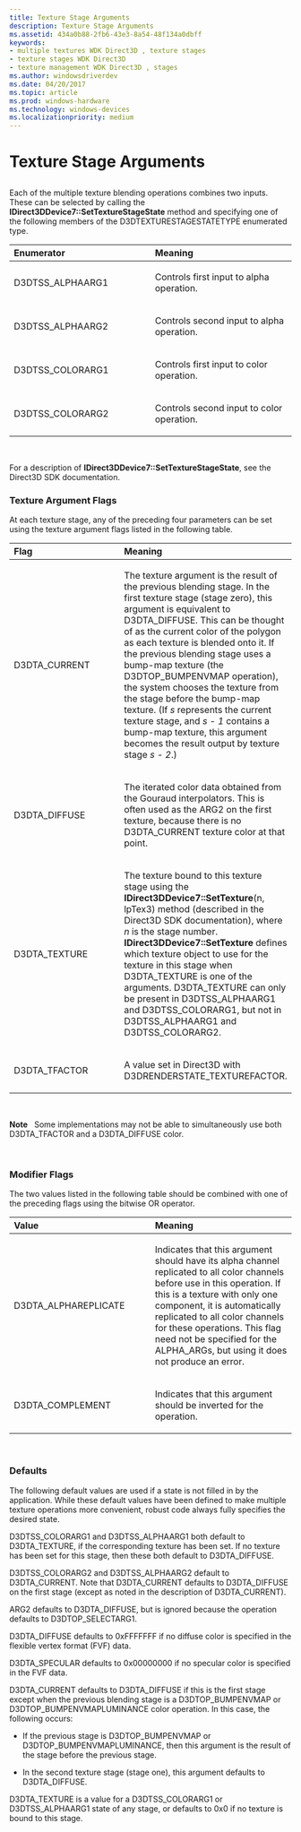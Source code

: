 ```yaml
---
title: Texture Stage Arguments
description: Texture Stage Arguments
ms.assetid: 434a0b88-2fb6-43e3-8a54-48f134a0dbff
keywords:
- multiple textures WDK Direct3D , texture stages
- texture stages WDK Direct3D
- texture management WDK Direct3D , stages
ms.author: windowsdriverdev
ms.date: 04/20/2017
ms.topic: article
ms.prod: windows-hardware
ms.technology: windows-devices
ms.localizationpriority: medium
---
```


# Texture Stage Arguments


## <span id="ddk_texture_stage_arguments_gg"></span><span id="DDK_TEXTURE_STAGE_ARGUMENTS_GG"></span>


Each of the multiple texture blending operations combines two inputs. These can be selected by calling the **IDirect3DDevice7::SetTextureStageState** method and specifying one of the following members of the D3DTEXTURESTAGESTATETYPE enumerated type.

<table>
<colgroup>
<col width="50%" />
<col width="50%" />
</colgroup>
<thead>
<tr class="header">
<th align="left">Enumerator</th>
<th align="left">Meaning</th>
</tr>
</thead>
<tbody>
<tr class="odd">
<td align="left"><p>D3DTSS_ALPHAARG1</p></td>
<td align="left"><p>Controls first input to alpha operation.</p></td>
</tr>
<tr class="even">
<td align="left"><p>D3DTSS_ALPHAARG2</p></td>
<td align="left"><p>Controls second input to alpha operation.</p></td>
</tr>
<tr class="odd">
<td align="left"><p>D3DTSS_COLORARG1</p></td>
<td align="left"><p>Controls first input to color operation.</p></td>
</tr>
<tr class="even">
<td align="left"><p>D3DTSS_COLORARG2</p></td>
<td align="left"><p>Controls second input to color operation.</p></td>
</tr>
</tbody>
</table>

 

For a description of **IDirect3DDevice7::SetTextureStageState**, see the Direct3D SDK documentation.

### <span id="texture_argument_flags"></span><span id="TEXTURE_ARGUMENT_FLAGS"></span>Texture Argument Flags

At each texture stage, any of the preceding four parameters can be set using the texture argument flags listed in the following table.

<table>
<colgroup>
<col width="50%" />
<col width="50%" />
</colgroup>
<thead>
<tr class="header">
<th align="left">Flag</th>
<th align="left">Meaning</th>
</tr>
</thead>
<tbody>
<tr class="odd">
<td align="left"><p>D3DTA_CURRENT</p></td>
<td align="left"><p>The texture argument is the result of the previous blending stage. In the first texture stage (stage zero), this argument is equivalent to D3DTA_DIFFUSE. This can be thought of as the current color of the polygon as each texture is blended onto it. If the previous blending stage uses a bump-map texture (the D3DTOP_BUMPENVMAP operation), the system chooses the texture from the stage before the bump-map texture. (If <em>s</em> represents the current texture stage, and <em>s - 1</em> contains a bump-map texture, this argument becomes the result output by texture stage <em>s - 2</em>.)</p></td>
</tr>
<tr class="even">
<td align="left"><p>D3DTA_DIFFUSE</p></td>
<td align="left"><p>The iterated color data obtained from the Gouraud interpolators. This is often used as the ARG2 on the first texture, because there is no D3DTA_CURRENT texture color at that point.</p></td>
</tr>
<tr class="odd">
<td align="left"><p>D3DTA_TEXTURE</p></td>
<td align="left"><p>The texture bound to this texture stage using the <strong>IDirect3DDevice7::SetTexture</strong>(n, lpTex3) method (described in the Direct3D SDK documentation), where <em>n</em> is the stage number. <strong>IDirect3DDevice7::SetTexture</strong> defines which texture object to use for the texture in this stage when D3DTA_TEXTURE is one of the arguments. D3DTA_TEXTURE can only be present in D3DTSS_ALPHAARG1 and D3DTSS_COLORARG1, but not in D3DTSS_ALPHAARG1 and D3DTSS_COLORARG2.</p></td>
</tr>
<tr class="even">
<td align="left"><p>D3DTA_TFACTOR</p></td>
<td align="left"><p>A value set in Direct3D with D3DRENDERSTATE_TEXTUREFACTOR.</p></td>
</tr>
</tbody>
</table>

 

**Note**   Some implementations may not be able to simultaneously use both D3DTA\_TFACTOR and a D3DTA\_DIFFUSE color.

 

### <span id="modifier_flags"></span><span id="MODIFIER_FLAGS"></span>Modifier Flags

The two values listed in the following table should be combined with one of the preceding flags using the bitwise OR operator.

<table>
<colgroup>
<col width="50%" />
<col width="50%" />
</colgroup>
<thead>
<tr class="header">
<th align="left">Value</th>
<th align="left">Meaning</th>
</tr>
</thead>
<tbody>
<tr class="odd">
<td align="left"><p>D3DTA_ALPHAREPLICATE</p></td>
<td align="left"><p>Indicates that this argument should have its alpha channel replicated to all color channels before use in this operation. If this is a texture with only one component, it is automatically replicated to all color channels for these operations. This flag need not be specified for the ALPHA_ARGs, but using it does not produce an error.</p></td>
</tr>
<tr class="even">
<td align="left"><p>D3DTA_COMPLEMENT</p></td>
<td align="left"><p>Indicates that this argument should be inverted for the operation.</p></td>
</tr>
</tbody>
</table>

 

### <span id="defaults"></span><span id="DEFAULTS"></span>Defaults

The following default values are used if a state is not filled in by the application. While these default values have been defined to make multiple texture operations more convenient, robust code always fully specifies the desired state.

D3DTSS\_COLORARG1 and D3DTSS\_ALPHAARG1 both default to D3DTA\_TEXTURE, if the corresponding texture has been set. If no texture has been set for this stage, then these both default to D3DTA\_DIFFUSE.

D3DTSS\_COLORARG2 and D3DTSS\_ALPHAARG2 default to D3DTA\_CURRENT. Note that D3DTA\_CURRENT defaults to D3DTA\_DIFFUSE on the first stage (except as noted in the description of D3DTA\_CURRENT).

ARG2 defaults to D3DTA\_DIFFUSE, but is ignored because the operation defaults to D3DTOP\_SELECTARG1.

D3DTA\_DIFFUSE defaults to 0xFFFFFFF if no diffuse color is specified in the flexible vertex format (FVF) data.

D3DTA\_SPECULAR defaults to 0x00000000 if no specular color is specified in the FVF data.

D3DTA\_CURRENT defaults to D3DTA\_DIFFUSE if this is the first stage except when the previous blending stage is a D3DTOP\_BUMPENVMAP or D3DTOP\_BUMPENVMAPLUMINANCE color operation. In this case, the following occurs:

-   If the previous stage is D3DTOP\_BUMPENVMAP or D3DTOP\_BUMPENVMAPLUMINANCE, then this argument is the result of the stage before the previous stage.

-   In the second texture stage (stage one), this argument defaults to D3DTA\_DIFFUSE.

D3DTA\_TEXTURE is a value for a D3DTSS\_COLORARG1 or D3DTSS\_ALPHAARG1 state of any stage, or defaults to 0x0 if no texture is bound to this stage.

 

 





